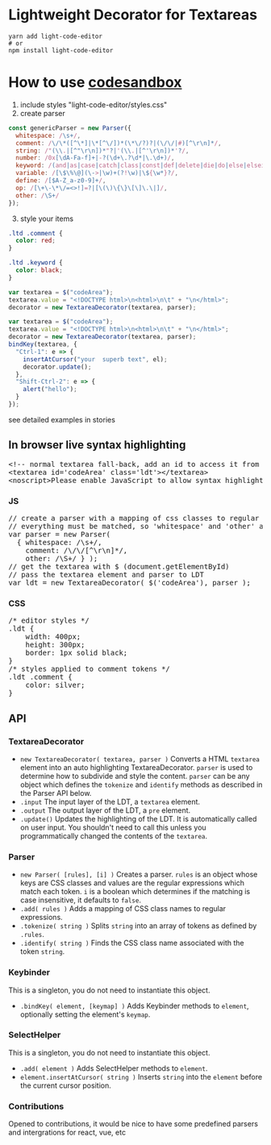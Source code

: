 # Lightweight Decorator for Textareas

```
yarn add light-code-editor
# or
npm install light-code-editor
```

# How to use [codesandbox](https://codesandbox.io/s/k91x8593w3)

1. include styles "light-code-editor/styles.css"
2. create parser

```js
const genericParser = new Parser({
  whitespace: /\s+/,
  comment: /\/\*([^\*]|\*[^\/])*(\*\/?)?|(\/\/|#)[^\r\n]*/,
  string: /"(\\.|[^"\r\n])*"?|'(\\.|[^'\r\n])*'?/,
  number: /0x[\dA-Fa-f]+|-?(\d+\.?\d*|\.\d+)/,
  keyword: /(and|as|case|catch|class|const|def|delete|die|do|else|elseif|esac|exit|extends|false|fi|finally|for|foreach|function|global|if|new|null|or|private|protected|public|published|resource|return|self|static|struct|switch|then|this|throw|true|try|var|void|while|xor)(?!\w|=)/,
  variable: /[\$\%\@](\->|\w)+(?!\w)|\${\w*}?/,
  define: /[$A-Z_a-z0-9]+/,
  op: /[\+\-\*\/=<>!]=?|[\(\)\{\}\[\]\.\|]/,
  other: /\S+/
});
```

3. style your items

```css
.ltd .comment {
  color: red;
}

.ltd .keyword {
  color: black;
}
```

```js
var textarea = $("codeArea");
textarea.value = "<!DOCTYPE html>\n<html>\n\t" + "\n</html>";
decorator = new TextareaDecorator(textarea, parser);
```

```js
var textarea = $("codeArea");
textarea.value = "<!DOCTYPE html>\n<html>\n\t" + "\n</html>";
decorator = new TextareaDecorator(textarea, parser);
bindKey(textarea, {
  "Ctrl-1": e => {
    insertAtCursor("your  superb text", el);
    decorator.update();
  },
  "Shift-Ctrl-2": e => {
    alert("hello");
  }
});
```

see detailed examples in stories

## In browser live syntax highlighting

<pre>
&lt;!-- normal textarea fall-back, add an id to access it from javascript --&gt;
&lt;textarea id='codeArea' class='ldt'&gt;&lt;/textarea&gt;
&lt;noscript&gt;Please enable JavaScript to allow syntax highlighting.&lt;/noscript&gt;
</pre>

### JS

<pre>
// create a parser with a mapping of css classes to regular expressions
// everything must be matched, so 'whitespace' and 'other' are commonly included
var parser = new Parser(
  { whitespace: /\s+/,
    comment: /\/\/[^\r\n]*/,
    other: /\S+/ } );
// get the textarea with $ (document.getElementById)
// pass the textarea element and parser to LDT
var ldt = new TextareaDecorator( $('codeArea'), parser );
</pre>

### CSS

<pre>
/* editor styles */
.ldt {
	width: 400px;
	height: 300px;
	border: 1px solid black;
}
/* styles applied to comment tokens */
.ldt .comment {
    color: silver;
}
</pre>

## API

### TextareaDecorator

- `new TextareaDecorator( textarea, parser )` Converts a HTML `textarea` element into an auto highlighting TextareaDecorator. `parser` is used to determine how to subdivide and style the content. `parser` can be any object which defines the `tokenize` and `identify` methods as described in the Parser API below.
- `.input` The input layer of the LDT, a `textarea` element.
- `.output` The output layer of the LDT, a `pre` element.
- `.update()` Updates the highlighting of the LDT. It is automatically called on user input. You shouldn't need to call this unless you programmatically changed the contents of the `textarea`.

### Parser

- `new Parser( [rules], [i] )` Creates a parser. `rules` is an object whose keys are CSS classes and values are the regular expressions which match each token. `i` is a boolean which determines if the matching is case insensitive, it defaults to `false`.
- `.add( rules )` Adds a mapping of CSS class names to regular expressions.
- `.tokenize( string )` Splits `string` into an array of tokens as defined by `.rules`.
- `.identify( string )` Finds the CSS class name associated with the token `string`.

### Keybinder

This is a singleton, you do not need to instantiate this object.

- `.bindKey( element, [keymap] )` Adds Keybinder methods to `element`, optionally setting the element's `keymap`.

### SelectHelper

This is a singleton, you do not need to instantiate this object.

- `.add( element )` Adds SelectHelper methods to `element`.
- `element.insertAtCursor( string )` Inserts `string` into the `element` before the current cursor position.

### Contributions
Opened to contributions, it would be nice to have some predefined parsers and intergrations for react, vue, etc
